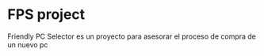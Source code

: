# FPS project

Friendly PC Selector es un proyecto para asesorar el proceso de compra de un nuevo pc